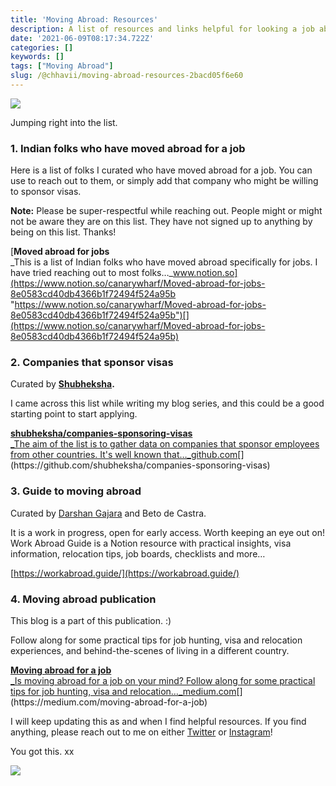 ```yaml
---
title: 'Moving Abroad: Resources'
description: A list of resources and links helpful for looking a job abroad
date: '2021-06-09T08:17:34.722Z'
categories: []
keywords: []
tags: ["Moving Abroad"]
slug: /@chhavii/moving-abroad-resources-2bacd05f6e60
---
```


![](https://cdn-images-1.medium.com/max/800/1*bhlzrkNur5Vu-LZU6I8SIg.png)

Jumping right into the list.

### 1\. Indian folks who have moved abroad for a job

Here is a list of folks I curated who have moved abroad for a job. You can use to reach out to them, or simply add that company who might be willing to sponsor visas.

**Note:** Please be super-respectful while reaching out. People might or might not be aware they are on this list. They have not signed up to anything by being on this list. Thanks!

[**Moved abroad for jobs**  
_This is a list of Indian folks who have moved abroad specifically for jobs. I have tried reaching out to most folks…_www.notion.so](https://www.notion.so/canarywharf/Moved-abroad-for-jobs-8e0583cd40db4366b1f72494f524a95b "https://www.notion.so/canarywharf/Moved-abroad-for-jobs-8e0583cd40db4366b1f72494f524a95b")[](https://www.notion.so/canarywharf/Moved-abroad-for-jobs-8e0583cd40db4366b1f72494f524a95b)

### 2\. Companies that sponsor visas

Curated by [**Shubheksha**](https://twitter.com/ScribblingOn)**.**

I came across this list while writing my blog series, and this could be a good starting point to start applying.

[**shubheksha/companies-sponsoring-visas**  
_The aim of the list is to gather data on companies that sponsor employees from other countries. It's well known that…_github.com](https://github.com/shubheksha/companies-sponsoring-visas "https://github.com/shubheksha/companies-sponsoring-visas")[](https://github.com/shubheksha/companies-sponsoring-visas)

### 3\. Guide to moving abroad

Curated by [Darshan Gajara](https://medium.com/u/551cdde35f81) and Beto de Castra.

It is a work in progress, open for early access. Worth keeping an eye out on! Work Abroad Guide is a Notion resource with practical insights, visa information, relocation tips, job boards, checklists and more…

[https://workabroad.guide/](https://workabroad.guide/)

### 4\. Moving abroad publication

This blog is a part of this publication. :)

Follow along for some practical tips for job hunting, visa and relocation experiences, and behind-the-scenes of living in a different country.

[**Moving abroad for a job**  
_Is moving abroad for a job on your mind? Follow along for some practical tips for job hunting, visa and relocation…_medium.com](https://medium.com/moving-abroad-for-a-job "https://medium.com/moving-abroad-for-a-job")[](https://medium.com/moving-abroad-for-a-job)

I will keep updating this as and when I find helpful resources. If you find anything, please reach out to me on either [Twitter](https://twitter.com/_chhavii_) or [Instagram](https://www.instagram.com/chhaviii.design/)!

You got this. xx

![](https://cdn-images-1.medium.com/max/800/1*7OPwDx16nQcYy6iCJgp5Wg.png)